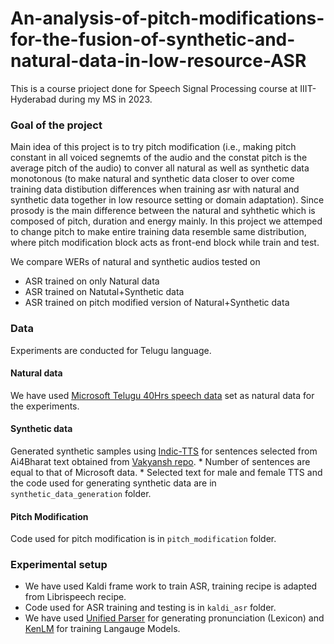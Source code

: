 # An-analysis-of-pitch-modifications-for-the-fusion-of-synthetic-and-natural-data-in-low-resource-ASR
This is a course prioject done for Speech Signal Processing course at IIIT-Hyderabad during my MS in 2023.

### Goal of the project
Main idea of this project is to try pitch modification (i.e., making pitch constant in all voiced segnemts of the audio and the constat pitch is the average pitch of the audio) to conver all natural as well as synthetic data monotonous (to make natural and synthetic data closer to over come training data distibution differences when training asr with natural and synthetic data together in low resource setting or domain adaptation). Since prosody is the main difference between the natural and syhthetic which is composed of pitch, duration and energy mainly. In this project we attemped to change pitch to make entire training data resemble same distribution, where pitch modification block acts as front-end block while train and test. 

We compare WERs of natural and synthetic audios tested on 
* ASR trained on only Natural data
* ASR trained on Natutal+Synthetic data
* ASR trained on pitch modified version of Natural+Synthetic data

### Data
Experiments are conducted for Telugu language.
#### Natural data
We have used [Microsoft Telugu 40Hrs speech data](https://www.microsoft.com/en-us/download/details.aspx?id=105292) set as natural data for the experiments.
#### Synthetic data
Generated synthetic samples using [Indic-TTS](https://github.com/AI4Bharat/Indic-TTS) for sentences selected from Ai4Bharat text obtained from [Vakyansh repo](https://github.com/Open-Speech-EkStep/vakyansh-models).
    * Number of sentences are equal to that of Microsoft data.
    * Selected text for male and female TTS and the code used for generating synthetic data are in `synthetic_data_generation` folder.

#### Pitch Modification
Code used for pitch modification is in `pitch_modification` folder.

### Experimental setup
* We have used Kaldi frame work to train ASR, training recipe is adapted from Librispeech recipe.
* Code used for ASR training and testing is in `kaldi_asr` folder.
* We have used [Unified Parser](https://www.iitm.ac.in/donlab/tts/unified.php) for generating pronunciation (Lexicon) and [KenLM](https://github.com/kpu/kenlm) for training Langauge Models.
